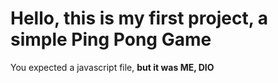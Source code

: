 # Hello, this is my first project, a simple Ping Pong Game

You expected a javascript file,
**but it was ME, DIO**